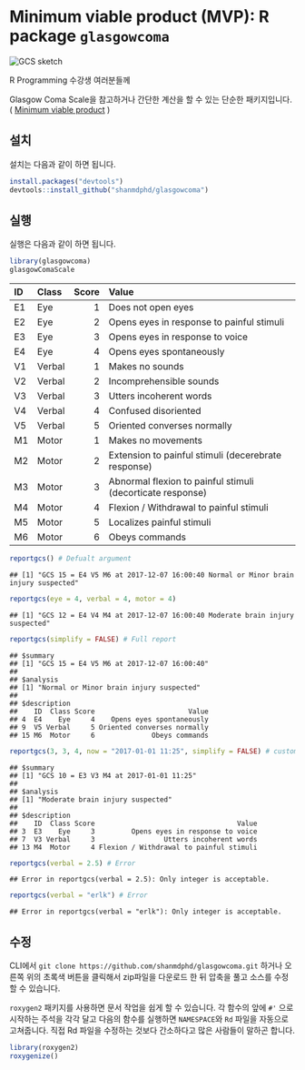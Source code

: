 
Minimum viable product (MVP): R package `glasgowcoma`
=====================================================

![GCS sketch](http://sketchymedicine.com/wp-content/uploads/2012/09/GCS.jpg)

R Programming 수강생 여러분들께

Glasgow Coma Scale을 참고하거나 간단한 계산을 할 수 있는 단순한 패키지입니다. ( [Minimum viable product](https://en.wikipedia.org/wiki/Minimum_viable_product) )

설치
----

설치는 다음과 같이 하면 됩니다.

``` r
install.packages("devtools")
devtools::install_github("shanmdphd/glasgowcoma")
```

실행
----

실행은 다음과 같이 하면 됩니다.

``` r
library(glasgowcoma)
glasgowComaScale
```

| ID  | Class  |  Score| Value                                                      |
|:----|:-------|------:|:-----------------------------------------------------------|
| E1  | Eye    |      1| Does not open eyes                                         |
| E2  | Eye    |      2| Opens eyes in response to painful stimuli                  |
| E3  | Eye    |      3| Opens eyes in response to voice                            |
| E4  | Eye    |      4| Opens eyes spontaneously                                   |
| V1  | Verbal |      1| Makes no sounds                                            |
| V2  | Verbal |      2| Incomprehensible sounds                                    |
| V3  | Verbal |      3| Utters incoherent words                                    |
| V4  | Verbal |      4| Confused disoriented                                       |
| V5  | Verbal |      5| Oriented converses normally                                |
| M1  | Motor  |      1| Makes no movements                                         |
| M2  | Motor  |      2| Extension to painful stimuli (decerebrate response)        |
| M3  | Motor  |      3| Abnormal flexion to painful stimuli (decorticate response) |
| M4  | Motor  |      4| Flexion / Withdrawal to painful stimuli                    |
| M5  | Motor  |      5| Localizes painful stimuli                                  |
| M6  | Motor  |      6| Obeys commands                                             |

``` r
reportgcs() # Defualt argument
```

    ## [1] "GCS 15 = E4 V5 M6 at 2017-12-07 16:00:40 Normal or Minor brain injury suspected"

``` r
reportgcs(eye = 4, verbal = 4, motor = 4)
```

    ## [1] "GCS 12 = E4 V4 M4 at 2017-12-07 16:00:40 Moderate brain injury suspected"

``` r
reportgcs(simplify = FALSE) # Full report
```

    ## $summary
    ## [1] "GCS 15 = E4 V5 M6 at 2017-12-07 16:00:40"
    ## 
    ## $analysis
    ## [1] "Normal or Minor brain injury suspected"
    ## 
    ## $description
    ##    ID  Class Score                       Value
    ## 4  E4    Eye     4    Opens eyes spontaneously
    ## 9  V5 Verbal     5 Oriented converses normally
    ## 15 M6  Motor     6              Obeys commands

``` r
reportgcs(3, 3, 4, now = "2017-01-01 11:25", simplify = FALSE) # custom time
```

    ## $summary
    ## [1] "GCS 10 = E3 V3 M4 at 2017-01-01 11:25"
    ## 
    ## $analysis
    ## [1] "Moderate brain injury suspected"
    ## 
    ## $description
    ##    ID  Class Score                                   Value
    ## 3  E3    Eye     3         Opens eyes in response to voice
    ## 7  V3 Verbal     3                 Utters incoherent words
    ## 13 M4  Motor     4 Flexion / Withdrawal to painful stimuli

``` r
reportgcs(verbal = 2.5) # Error
```

    ## Error in reportgcs(verbal = 2.5): Only integer is acceptable.

``` r
reportgcs(verbal = "erlk") # Error
```

    ## Error in reportgcs(verbal = "erlk"): Only integer is acceptable.

수정
----

CLI에서 `git clone https://github.com/shanmdphd/glasgowcoma.git` 하거나 오른쪽 위의 초록색 버튼을 클릭해서 zip파일을 다운로드 한 뒤 압축을 풀고 소스를 수정 할 수 있습니다.

`roxygen2` 패키지를 사용하면 문서 작업을 쉽게 할 수 있습니다. 각 함수의 앞에 `#'` 으로 시작하는 주석을 각각 달고 다음의 함수를 실행하면 `NAMESPACE`와 `Rd` 파일을 자동으로 고쳐줍니다. 직접 Rd 파일을 수정하는 것보다 간소하다고 많은 사람들이 말하곤 합니다.

``` r
library(roxygen2)
roxygenize()
```

